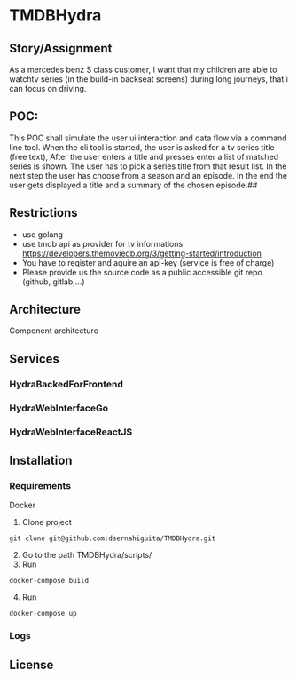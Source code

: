 # TMDBHydra
## Story/Assignment
As a mercedes benz S class customer, I want that my children
are able to watchtv series (in the build-in backseat screens) during long journeys, that i can focus on driving.

## POC:
This POC shall simulate the user ui interaction and data flow via a command line tool.
When the cli tool is started, the user is asked for a tv series title (free text), After the user enters a title and presses enter a list of matched series is shown.
The user has to pick a series title from that result list. In the next step the user has choose from a season and an episode.
In the end the user gets displayed a title and a summary of the chosen episode.##

## Restrictions
* use golang
* use tmdb api as provider for tv informations https://developers.themoviedb.org/3/getting-started/introduction
* You have to register and aquire an api-key (service is free of charge)
* Please provide us the source code as a public accessible git repo (github, gitlab,...)

## Architecture
Component architecture


## Services
### HydraBackedForFrontend
### HydraWebInterfaceGo
### HydraWebInterfaceReactJS

## Installation
### Requirements
Docker

1. Clone project
```
git clone git@github.com:dsernahiguita/TMDBHydra.git
```
2. Go to the path TMDBHydra/scripts/
3. Run
```
docker-compose build
```
4. Run
```
docker-compose up
```


### Logs
## License
